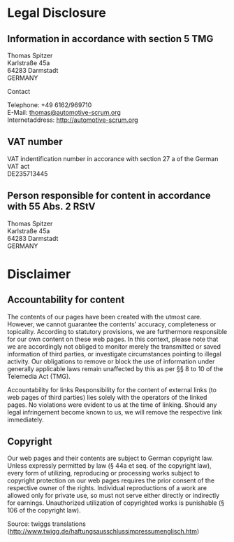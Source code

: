 Legal Disclosure
================

Information in accordance with section 5 TMG
--------------------------------------------

Thomas Spitzer<br>
Karlstraße 45a<br>
64283 Darmstadt<br>
GERMANY

Contact

Telephone: +49 6162/969710<br>
E-Mail: <thomas@automotive-scrum.org><br>
Internetaddress: <http://automotive-scrum.org><br>

VAT number
----------

VAT indentification number in accorance with section 27 a of the German VAT act<br>
DE235713445

Person responsible for content in accordance with 55 Abs. 2 RStV
----------------------------------------------------------------


Thomas Spitzer<br>
Karlstraße 45a<br>
64283 Darmstadt<br>
GERMANY

Disclaimer
==========

Accountability for content
--------------------------
The contents of our pages have been created with the utmost care. However, we cannot guarantee the contents' accuracy, completeness or topicality. According to statutory provisions, we are furthermore responsible for our own content on these web pages. In this context, please note that we are accordingly not obliged to monitor merely the transmitted or saved information of third parties, or investigate circumstances pointing to illegal activity. Our obligations to remove or block the use of information under generally applicable laws remain unaffected by this as per §§ 8 to 10 of the Telemedia Act (TMG).

Accountability for links
Responsibility for the content of external links (to web pages of third parties) lies solely with the operators of the linked pages. No violations were evident to us at the time of linking. Should any legal infringement become known to us, we will remove the respective link immediately.

Copyright
---------

Our web pages and their contents are subject to German copyright law. Unless expressly permitted by law (§ 44a et seq. of the copyright law), every form of utilizing, reproducing or processing works subject to copyright protection on our web pages requires the prior consent of the respective owner of the rights. Individual reproductions of a work are allowed only for private use, so must not serve either directly or indirectly for earnings. Unauthorized utilization of copyrighted works is punishable (§ 106 of the copyright law).

Source: twiggs translations (<http://www.twigg.de/haftungsausschlussimpressumenglisch.htm>) 
